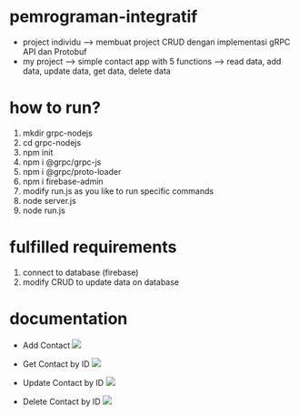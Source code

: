 # pemrograman-integratif
- project individu --> membuat project CRUD dengan implementasi gRPC API dan Protobuf
- my project --> simple contact app with 5 functions --> read data, add data, update data, get data, delete data

# how to run?
1. mkdir grpc-nodejs
2. cd grpc-nodejs
3. npm init
4. npm i @grpc/grpc-js
5. npm i @grpc/proto-loader
6. npm i firebase-admin
7. modify run.js as you like to run specific commands
8. node server.js
9. node run.js

# fulfilled requirements
1. connect to database (firebase)
2. modify CRUD to update data on database

# documentation
- Add Contact
<a href='https://www.linkpicture.com/view.php?img=LPic642a5039aa851642274815'><img src='https://www.linkpicture.com/q/addContact.png' type='image'></a>

- Get Contact by ID
<a href='https://www.linkpicture.com/view.php?img=LPic642a5039aa851642274815'><img src='https://www.linkpicture.com/q/getContact.png' type='image'></a>

- Update Contact by ID
<a href='https://www.linkpicture.com/view.php?img=LPic642a5039aa851642274815'><img src='https://www.linkpicture.com/q/editContact.png' type='image'></a>

- Delete Contact by ID
<a href='https://www.linkpicture.com/view.php?img=LPic642a5039aa851642274815'><img src='https://www.linkpicture.com/q/deleteContact.png' type='image'></a>